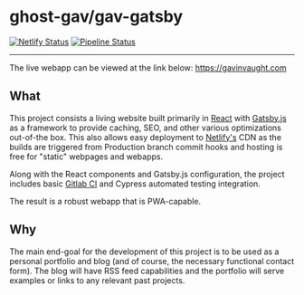 # ghost-gav/gav-gatsby

[![Netlify Status](https://api.netlify.com/api/v1/badges/ed89a3c6-3514-4ec1-a746-ae1395701c65/deploy-status)](https://app.netlify.com/sites/ghost-gatsby-d8/deploys)
[![Pipeline Status](https://gitlab.com/ghost-gav/gav-gatsby/badges/production/pipeline.svg?style=flat-square)](https://gitlab.com/gvaught/gav-gatsby/commits/)

---

The live webapp can be viewed at the link below:
https://gavinvaught.com

## What

This project consists a living website built primarily in [React](https://reactjs.org) with [Gatsby.js](https://gatsby.org) as a framework to provide caching, SEO, and other various optimizations out-of-the box.  This also allows easy deployment to [Netlify's](https://netlify.com) CDN as the builds are triggered from Production branch commit hooks and hosting is free for "static" webpages and webapps.

Along with the React components and Gatsby.js configuration, the project includes basic [Gitlab CI](https://gitlab.com/ci) and Cypress automated testing integration.

The result is a robust webapp that is PWA-capable.

## Why

The main end-goal for the development of this project is to be used as a personal portfolio and blog (and of course, the necessary functional contact form).  The blog will have RSS feed capabilities and the portfolio will serve examples or links to any relevant past projects.
